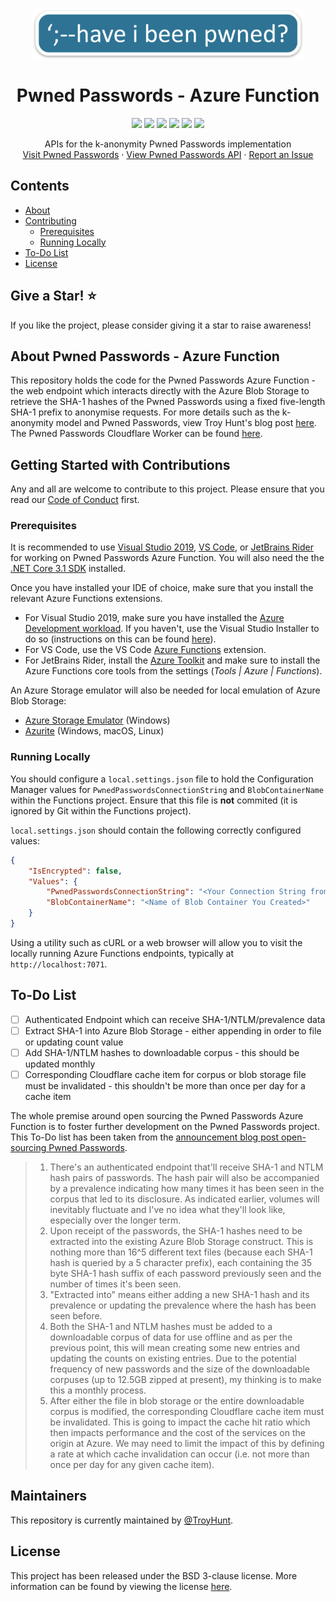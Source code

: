 <p align="center">
  <a href="https://github.com/HaveIBeenPwned/PwnedPasswordsAzureFunction">
    <img src=".github/images/logo.png" alt="HIBP Logo" width="434" height="81">
  </a>

  <h1 align="center">Pwned Passwords - Azure Function</h1>
	
  <p align="center">
  <a href="LICENSE" alt="License">
    <img src="https://img.shields.io/github/license/HaveIBeenPwned/PwnedPasswordsAzureFunction?style=flat-square" /></a>
  <a href="https://github.com/HaveIBeenPwned/PwnedPasswordsAzureFunction/graphs/contributors" alt="Contributors">
    <img src="https://img.shields.io/github/contributors/HaveIBeenPwned/PwnedPasswordsAzureFunction?style=flat-square" /></a>
  <a href="https://github.com/HaveIBeenPwned/PwnedPasswordsAzureFunction/pulls?q=is%3Apr+is%3Aclosed" alt="Closed PRs">
    <img src="https://img.shields.io/github/issues-pr-closed/HaveIBeenPwned/PwnedPasswordsAzureFunction?style=flat-square" /></a>
  <a href="https://github.com/HaveIBeenPwned/PwnedPasswordsAzureFunction/network/members/" alt="Forks">
		<img src="https://img.shields.io/github/forks/HaveIBeenPwned/PwnedPasswordsAzureFunction?style=flat-square" /></a>
  <a href="https://github.com/HaveIBeenPwned/PwnedPasswordsAzureFunction/stargazers/" alt="Stars">
		<img src="https://img.shields.io/github/stars/HaveIBeenPwned/PwnedPasswordsAzureFunction?style=flat-square" /></a>
  <a href="CODE_OF_CONDUCT.md" alt="Stars">
	<img src="https://img.shields.io/badge/Contributor%20Covenant-2.0-4baaaa.svg?style=flat-square" /></a>
  
  </p>
  <p align="center">
    APIs for the k-anonymity Pwned Passwords implementation
    <br />
    <a href="https://haveibeenpwned.com/Passwords">Visit Pwned Passwords</a>
    ·
    <a href="https://haveibeenpwned.com/API/v3#PwnedPasswords">View Pwned Passwords API</a>
    ·
    <a href="https://github.com/HaveIBeenPwned/PwnedPasswordsAzureFunction/issues/new?labels=bug">Report an Issue</a>
  </p>
</p>

## Contents
- [About](#about-pwned-passwords-%2D-azure-function)
- [Contributing](#getting-started-with-contributions)
  - [Prerequisites](#prerequisites)
  - [Running Locally](#running-locally)
- [To-Do List](#to%2Ddo-list)
- [License](#license)

## Give a Star! :star:
If you like the project, please consider giving it a star to raise awareness!

## About Pwned Passwords - Azure Function

This repository holds the code for the Pwned Passwords Azure Function - the web endpoint which interacts directly with the Azure Blob Storage to retrieve the SHA-1 hashes of the Pwned Passwords using a fixed five-length SHA-1 prefix to anonymise requests. For more details such as the k-anonymity model and Pwned Passwords, view Troy Hunt's blog post [here](https://www.troyhunt.com/ive-just-launched-pwned-passwords-version-2/). The Pwned Passwords Cloudflare Worker can be found [here](https://github.com/HaveIBeenPwned/PwnedPasswordsCloudflareWorker). 

## Getting Started with Contributions

Any and all are welcome to contribute to this project.
Please ensure that you read our [Code of Conduct](/CODE_OF_CONDUCT.md) first.

### Prerequisites

It is recommended to use [Visual Studio 2019](https://visualstudio.microsoft.com/downloads/), [VS Code](https://code.visualstudio.com/), or [JetBrains Rider](https://www.jetbrains.com/rider) for working on Pwned Passwords Azure Function. You will also need the the [.NET Core 3.1 SDK](https://dotnet.microsoft.com/download/dotnet/3.1) installed.

Once you have installed your IDE of choice, make sure that you install the relevant Azure Functions extensions.

- For Visual Studio 2019, make sure you have installed the [Azure Development workload](https://docs.microsoft.com/en-us/azure/azure-functions/functions-create-your-first-function-visual-studio#prerequisites). If you haven't, use the Visual Studio Installer to do so (instructions on this can be found [here](https://docs.microsoft.com/en-us/dotnet/azure/configure-visual-studio)).
- For VS Code, use the VS Code [Azure Functions](https://marketplace.visualstudio.com/items?itemName=ms-azuretools.vscode-azurefunctions) extension.
- For JetBrains Rider, install the [Azure Toolkit](https://plugins.jetbrains.com/plugin/11220-azure-toolkit-for-rider) and make sure to install the Azure Functions core tools from the settings (*Tools \| Azure \| Functions*).

An Azure Storage emulator will also be needed for local emulation of Azure Blob Storage:

- [Azure Storage Emulator](https://docs.microsoft.com/en-us/azure/storage/common/storage-use-emulator) (Windows)
- [Azurite](https://github.com/Azure/Azurite) (Windows, macOS, Linux)

### Running Locally

You should configure a `local.settings.json` file to hold the Configuration Manager values for `PwnedPasswordsConnectionString` and `BlobContainerName` within the Functions project. Ensure that this file is **not** commited (it is ignored by Git within the Functions project). 

`local.settings.json` should contain the following correctly configured values:

```json
{
    "IsEncrypted": false,
    "Values": {
        "PwnedPasswordsConnectionString": "<Your Connection String from Azure Storage Emulator>",
        "BlobContainerName": "<Name of Blob Container You Created>"
    }
}
```

Using a utility such as cURL or a web browser will allow you to visit the locally running Azure Functions endpoints, typically at `http://localhost:7071`. 

## To-Do List

- [ ] Authenticated Endpoint which can receive SHA-1/NTLM/prevalence data
- [ ] Extract SHA-1 into Azure Blob Storage - either appending in order to file or updating count value
- [ ] Add SHA-1/NTLM hashes to downloadable corpus - this should be updated monthly
- [ ] Corresponding Cloudflare cache item for corpus or blob storage file must be invalidated - this shouldn't be more than once per day for a cache item

The whole premise around open sourcing the Pwned Passwords Azure Function is to foster further development on the Pwned Passwords project. This To-Do list has been taken from the [announcement blog post open-sourcing Pwned Passwords](https://www.troyhunt.com/pwned-passwords-open-source-in-the-dot-net-foundation-and-working-with-the-fbi/).

> 1. There's an authenticated endpoint that'll receive SHA-1 and NTLM hash pairs of passwords. The hash pair will also be accompanied by a prevalence indicating how many times it has been seen in the corpus that led to its disclosure. As indicated earlier, volumes will inevitably fluctuate and I've no idea what they'll look like, especially over the longer term.
> 2. Upon receipt of the passwords, the SHA-1 hashes need to be extracted into the existing Azure Blob Storage construct. This is nothing more than 16^5 different text files (because each SHA-1 hash is queried by a 5 character prefix), each containing the 35 byte SHA-1 hash suffix of each password previously seen and the number of times it's been seen.
> 3. "Extracted into" means either adding a new SHA-1 hash and its prevalence or updating the prevalence where the hash has been seen before.
> 4. Both the SHA-1 and NTLM hashes must be added to a downloadable corpus of data for use offline and as per the previous point, this will mean creating some new entries and updating the counts on existing entries. Due to the potential frequency of new passwords and the size of the downloadable corpuses (up to 12.5GB zipped at present), my thinking is to make this a monthly process.
> 5. After either the file in blob storage or the entire downloadable corpus is modified, the corresponding Cloudflare cache item must be invalidated. This is going to impact the cache hit ratio which then impacts performance and the cost of the services on the origin at Azure. We may need to limit the impact of this by defining a rate at which cache invalidation can occur (i.e. not more than once per day for any given cache item).

## Maintainers

This repository is currently maintained by [@TroyHunt](https://github.com/troyhunt). 

## License

This project has been released under the BSD 3-clause license. More information can be found by viewing the license [here](LICENSE).